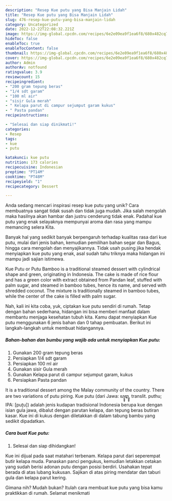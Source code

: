 ```yaml
---
description: "Resep Kue putu yang Bisa Manjain Lidah"
title: "Resep Kue putu yang Bisa Manjain Lidah"
slug: 476-resep-kue-putu-yang-bisa-manjain-lidah
category: Uncategorized
date: 2022-12-22T22:08:32.221Z
image: https://img-global.cpcdn.com/recipes/6e2e09ea9f1ea6f8/680x482cq70/kue-putu-foto-resep-utama.jpg
hideToc: false
enableToc: true
enableTocContent: false
thumbnail: https://img-global.cpcdn.com/recipes/6e2e09ea9f1ea6f8/680x482cq70/kue-putu-foto-resep-utama.jpg
cover: https://img-global.cpcdn.com/recipes/6e2e09ea9f1ea6f8/680x482cq70/kue-putu-foto-resep-utama.jpg
author: Admin
authorAv: notfound
ratingvalue: 3.9
reviewcount: 15
recipeingredient:
- "200 gram tepung beras"
- "1/4 sdt garam"
- "100 ml air"
- "sisir Gula merah"
- " Kelapa parut di campur sejumput garam kukus"
- " Pasta pandan"
recipeinstructions:

- "Selesai dan siap dinikmati!"
categories:
- Resep
tags:
- kue
- putu

katakunci: kue putu 
nutrition: 173 calories
recipecuisine: Indonesian
preptime: "PT14M"
cooktime: "PT48M"
recipeyield: "1"
recipecategory: Dessert

---
```





Anda sedang mencari inspirasi resep kue putu yang unik? Cara membuatnya sangat tidak susah dan tidak juga mudah. Jika salah mengolah maka hasilnya akan hambar dan justru cenderung tidak enak. Padahal kue putu yang enak selayaknya mempunyai aroma dan rasa yang mampu memancing selera Kita.





Banyak hal yang sedikit banyak berpengaruh terhadap kualitas rasa dari kue putu, mulai dari jenis bahan, kemudian pemilihan bahan segar dan Bagus, hingga cara mengolah dan menyajikannya. Tidak usah pusing jika hendak menyiapkan kue putu yang enak,      asal sudah tahu triknya maka hidangan ini mampu jadi sajian istimewa.














Kue Putu or Putu Bamboo is a traditional steamed dessert with cylindrical shape and green, originating in Indonesia. The cake is made of rice flour and has a green color with extract obtained from Pandan leaf, stuffed with palm sugar, and steamed in bamboo tubes, hence its name, and served with shredded coconut. The mixture is traditionally steamed in bamboo tubes, while the center of the cake is filled with palm sugar.






Nah, kali ini kita coba, yuk, ciptakan kue putu sendiri di rumah. Tetap dengan bahan sederhana, hidangan ini bisa memberi manfaat dalam membantu menjaga kesehatan tubuh kita. Kamu dapat menyiapkan Kue putu menggunakan 6 jenis bahan dan 0 tahap pembuatan. Berikut ini langkah-langkah untuk membuat hidangannya.

<!--inarticleads1-->

##### Bahan-bahan dan bumbu yang wajib ada untuk menyiapkan Kue putu:

1. Gunakan 200 gram tepung beras
1. Persiapkan 1/4 sdt garam
1. Persiapkan 100 ml air
1. Gunakan sisir Gula merah
1. Gunakan  Kelapa parut di campur sejumput garam, kukus
1. Persiapkan  Pasta pandan


It is a traditional dessert among the Malay community of the country. There are two variations of putu piring. Kue putu (dari Jawa: ꦥꦸꦛꦸ, translit. puthu; IPA: [puʈu]) adalah jenis kudapan tradisional Indonesia berupa kue dengan isian gula jawa, dibalut dengan parutan kelapa, dan tepung beras butiran kasar. Kue ini di kukus dengan diletakkan di dalam tabung bambu yang sedikit dipadatkan. 

<!--inarticleads2-->

##### Cara buat Kue putu:


1. Selesai dan siap dihidangkan!

Kue ini dijual pada saat matahari terbenam. Kelapa parut dari seperempat butir kelapa muda. Panaskan panci pengukus, kemudian letakkan cetakan yang sudah berisi adonan putu dengan posisi berdiri. Usahakan tepat berada di atas lubang kukusan. Sajikan di atas piring mendatar dan taburi gula dan kelapa parut kering. 

Gimana nih? Mudah bukan? Itulah cara membuat kue putu yang bisa kamu praktikkan di rumah. Selamat menikmati
